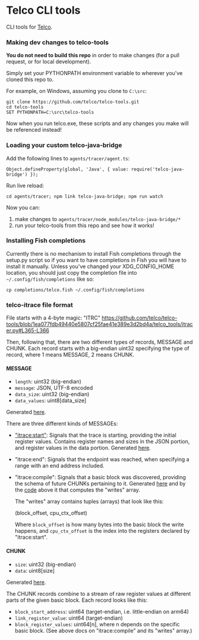 # Telco CLI tools

CLI tools for [Telco](https://telco.re).

### Making dev changes to telco-tools

**You do not need to build this repo** in order to make changes (for a pull
request, or for local development).

Simply set your PYTHONPATH environment variable to wherever you've cloned
this repo to.

For example, on Windows, assuming you clone to `C:\src`:

    git clone https://github.com/telco/telco-tools.git
    cd telco-tools
    SET PYTHONPATH=C:\src\telco-tools

Now when you run telco.exe, these scripts and any changes you make will be
referenced instead!

### Loading your custom telco-java-bridge

Add the following lines to `agents/tracer/agent.ts`:

    Object.defineProperty(global, 'Java', { value: require('telco-java-bridge') });

Run live reload:

    cd agents/tracer; npm link telco-java-bridge; npm run watch

Now you can:

1. make changes to `agents/tracer/node_modules/telco-java-bridge/*`
2. run your telco-tools from this repo and see how it works!

### Installing Fish completions

Currently there is no mechanism to install Fish completions through the setup.py
script so if you want to have completions in Fish you will have to install it
manually. Unless you've changed your XDG_CONFIG_HOME location, you should just
copy the completion file into `~/.config/fish/completions` like so:

    cp completions/telco.fish ~/.config/fish/completions

### telco-itrace file format

File starts with a 4-byte magic: "ITRC"
https://github.com/telco/telco-tools/blob/1ea077fdb49440e5807cf25fae41e389e3d2bd4a/telco_tools/itracer.py#L365-L366

Then, following that, there are two different types of records, MESSAGE and
CHUNK. Each record starts with a big-endian uint32 specifying the type of
record, where 1 means MESSAGE, 2 means CHUNK.

#### MESSAGE

- `length`: uint32 (big-endian)
- `message`: JSON, UTF-8 encoded
- `data_size`: uint32 (big-endian)
- `data_values`: uint8[data_size]

Generated [here](https://github.com/telco/telco-tools/blob/1ea077fdb49440e5807cf25fae41e389e3d2bd4a/telco_tools/itracer.py#L451-L458).

There are three different kinds of MESSAGEs:

- ["itrace:start"](https://github.com/telco/telco-tools/blob/1ea077fdb49440e5807cf25fae41e389e3d2bd4a/agents/itracer/agent.ts#L68-L76):
  Signals that the trace is starting, providing the initial register values.
  Contains register names and sizes in the JSON portion, and register values in
  the data portion.
  Generated [here](https://github.com/telco/telco-itrace/blob/ad7780bde9e518e325d7aaf848e9a29e1a53b7d2/lib/backend.ts#L341-L359).
- "itrace:end": Signals that the endpoint was reached, when specifying a range
  with an end address included.
- "itrace:compile": Signals that a basic block was discovered, providing the
  schema of future CHUNKs pertaining to it.
  Generated [here](https://github.com/telco/telco-itrace/blob/ad7780bde9e518e325d7aaf848e9a29e1a53b7d2/lib/backend.ts#L277-L323)
  and by the [code](https://github.com/telco/telco-itrace/blob/ad7780bde9e518e325d7aaf848e9a29e1a53b7d2/lib/backend.ts#L398-L401)
  above it that computes the "writes" array.

  The "writes" array contains tuples (arrays) that look like this:

    (block_offset, cpu_ctx_offset)

  Where `block_offset` is how many bytes into the basic block the write happens,
  and `cpu_ctx_offset` is the index into the registers declared by
  "itrace:start".

#### CHUNK

- `size`: uint32 (big-endian)
- `data`: uint8[size]

Generated [here](https://github.com/telco/telco-tools/blob/1ea077fdb49440e5807cf25fae41e389e3d2bd4a/telco_tools/itracer.py#L464-L465).

The CHUNK records combine to a stream of raw register values at different parts
of the given basic block. Each record looks like this:

- `block_start_address`: uint64 (target-endian, i.e. little-endian on arm64)
- `link_register_value`: uint64 (target-endian)
- `block_register_values`: uint64[n], where n depends on the specific basic
  block. (See above docs on "itrace:compile" and its "writes" array.)
